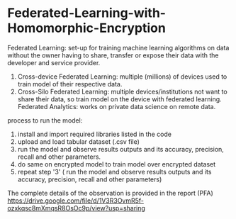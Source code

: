 # Federated-Learning-with-Homomorphic-Encryption
Federated Learning: set-up for training machine learning algorithms on data without the owner having to share, transfer or expose their data with the developer and service provider.
1) Cross-device Federated Learning: multiple (millions) of devices used to train model of their respective data.
2) Cross-Silo Federated Learning: multiple devices/institutions not want to share their data, so train model on the device with federated learning.
Federated Analytics: works on private data science on remote data.

process to run the model:
1) install and import required libraries listed in the code
2) upload and load tabular dataset (.csv file)
3) run the model and observe results outputs and its accuracy, precision, recall and other parameters.
4) do same on encrypted model to train model over encrypted dataset
5) repeat step '3' ( run the model and observe results outputs and its accuracy, precision, recall and other parameters)

The complete details of the observation is provided in the report (PFA)
https://drive.google.com/file/d/1V3R3OvmR5f-ozxkqsc8mXmqsR8OsOc9p/view?usp=sharing

